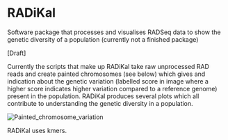 # RADiKal 
Software package that processes and visualises RADSeq data to show the genetic diversity of a population (currently not a finished package)

[Draft]

Currently the scripts that make up RADiKal take raw unprocessed RAD reads and create painted chromosomes (see below) which gives and indication about the genetic variation (labelled score in image where a higher score indicates higher variation compared to a reference genome) present in the population. RADiKal produces several plots which all contribute to understanding the genetic diversity in a population.

![Painted_chromosome_variation](https://user-images.githubusercontent.com/23661194/109863479-9776a200-7c59-11eb-88aa-a022b106a5c1.png)


RADiKal uses kmers.
